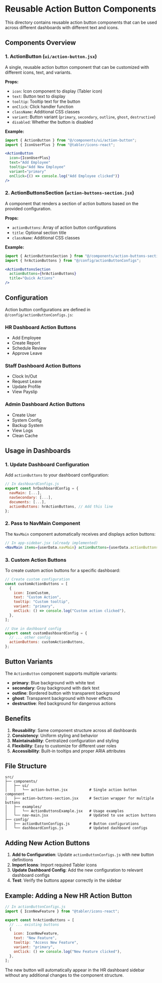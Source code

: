 # Reusable Action Button Components

This directory contains reusable action button components that can be used across different dashboards with different text and icons.

## Components Overview

### 1. ActionButton (`ui/action-button.jsx`)
A single, reusable action button component that can be customized with different icons, text, and variants.

**Props:**
- `icon`: Icon component to display (Tabler icon)
- `text`: Button text to display
- `tooltip`: Tooltip text for the button
- `onClick`: Click handler function
- `className`: Additional CSS classes
- `variant`: Button variant (`primary`, `secondary`, `outline`, `ghost`, `destructive`)
- `disabled`: Whether the button is disabled

**Example:**
```jsx
import { ActionButton } from "@/components/ui/action-button";
import { IconUserPlus } from "@tabler/icons-react";

<ActionButton
  icon={IconUserPlus}
  text="Add Employee"
  tooltip="Add New Employee"
  variant="primary"
  onClick={() => console.log("Add Employee clicked")}
/>
```

### 2. ActionButtonsSection (`action-buttons-section.jsx`)
A component that renders a section of action buttons based on the provided configuration.

**Props:**
- `actionButtons`: Array of action button configurations
- `title`: Optional section title
- `className`: Additional CSS classes

**Example:**
```jsx
import { ActionButtonsSection } from "@/components/action-buttons-section";
import { hrActionButtons } from "@/config/actionButtonConfigs";

<ActionButtonsSection 
  actionButtons={hrActionButtons}
  title="Quick Actions"
/>
```

## Configuration

Action button configurations are defined in `@/config/actionButtonConfigs.js`:

### HR Dashboard Action Buttons
- Add Employee
- Create Report
- Schedule Review
- Approve Leave

### Staff Dashboard Action Buttons
- Clock In/Out
- Request Leave
- Update Profile
- View Payslip

### Admin Dashboard Action Buttons
- Create User
- System Config
- Backup System
- View Logs
- Clean Cache

## Usage in Dashboards

### 1. Update Dashboard Configuration
Add `actionButtons` to your dashboard configuration:

```jsx
// In dashboardConfigs.js
export const hrDashboardConfig = {
  navMain: [...],
  navSecondary: [...],
  documents: [...],
  actionButtons: hrActionButtons, // Add this line
};
```

### 2. Pass to NavMain Component
The `NavMain` component automatically receives and displays action buttons:

```jsx
// In app-sidebar.jsx (already implemented)
<NavMain items={userData.navMain} actionButtons={userData.actionButtons} />
```

### 3. Custom Action Buttons
To create custom action buttons for a specific dashboard:

```jsx
// Create custom configuration
const customActionButtons = [
  {
    icon: IconCustom,
    text: "Custom Action",
    tooltip: "Custom tooltip",
    variant: "primary",
    onClick: () => console.log("Custom action clicked"),
  },
];

// Use in dashboard config
export const customDashboardConfig = {
  // ... other config
  actionButtons: customActionButtons,
};
```

## Button Variants

The `ActionButton` component supports multiple variants:

- **primary**: Blue background with white text
- **secondary**: Gray background with dark text
- **outline**: Bordered button with transparent background
- **ghost**: Transparent background with hover effects
- **destructive**: Red background for dangerous actions

## Benefits

1. **Reusability**: Same component structure across all dashboards
2. **Consistency**: Uniform styling and behavior
3. **Maintainability**: Centralized configuration and styling
4. **Flexibility**: Easy to customize for different user roles
5. **Accessibility**: Built-in tooltips and proper ARIA attributes

## File Structure

```
src/
├── components/
│   ├── ui/
│   │   └── action-button.jsx          # Single action button component
│   ├── action-buttons-section.jsx     # Section wrapper for multiple buttons
│   ├── examples/
│   │   └── ActionButtonsExample.jsx   # Usage examples
│   └── nav-main.jsx                   # Updated to use action buttons
├── config/
│   ├── actionButtonConfigs.js         # Button configurations
│   └── dashboardConfigs.js            # Updated dashboard configs
```

## Adding New Action Buttons

1. **Add to Configuration**: Update `actionButtonConfigs.js` with new button definitions
2. **Import Icons**: Import required Tabler icons
3. **Update Dashboard Config**: Add the new configuration to relevant dashboard configs
4. **Test**: Verify the buttons appear correctly in the sidebar

## Example: Adding a New HR Action Button

```jsx
// In actionButtonConfigs.js
import { IconNewFeature } from "@tabler/icons-react";

export const hrActionButtons = [
  // ... existing buttons
  {
    icon: IconNewFeature,
    text: "New Feature",
    tooltip: "Access New Feature",
    variant: "primary",
    onClick: () => console.log("New Feature clicked"),
  },
];
```

The new button will automatically appear in the HR dashboard sidebar without any additional changes to the component structure.
